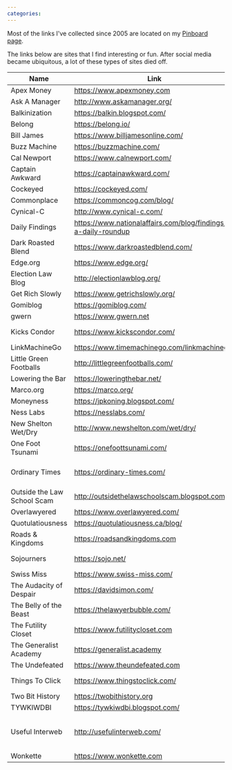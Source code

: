 ```yaml
---
categories: 
---
```


Most of the links I've collected since 2005 are located on my [Pinboard page](https://pinboard.in/u:reenum). 

The links below are sites that I find interesting or fun. After social media became ubiquitous, a lot of these types of sites died off.

| Name | Link | Subject |
| --- | --- | --- |
| Apex Money | https://www.apexmoney.com | Money |
| Ask A Manager | http://www.askamanager.org/ | Advice, Work |
| Balkinization | https://balkin.blogspot.com/ | Interesting |
| Belong | https://belong.io/ | Tech |
| Bill James | https://www.billjamesonline.com/ | Baseball |
| Buzz Machine | https://buzzmachine.com/ | Politics, Tech |
| Cal Newport | https://www.calnewport.com/ | Productivity |
| Captain Awkward | https://captainawkward.com/ | Advice |
| Cockeyed | https://cockeyed.com/ | Link Blog |
| Commonplace | https://commoncog.com/blog/ | Productivity |
| Cynical-C | http://www.cynical-c.com/ | Politics |
| Daily Findings | https://www.nationalaffairs.com/blog/findings-a-daily-roundup | Academia |
| Dark Roasted Blend | https://www.darkroastedblend.com/ | Link Blog |
| Edge.org | https://www.edge.org/ | Science |
| Election Law Blog | http://electionlawblog.org/ | Law |
| Get Rich Slowly | https://www.getrichslowly.org/ | Money |
| Gomiblog | https://gomiblog.com/ | Politics |
| gwern | https://www.gwern.net | Science |
| Kicks Condor | https://www.kickscondor.com/ | Indie Web, Tech |
| LinkMachineGo | https://www.timemachinego.com/linkmachinego/ | Link Blog |
| Little Green Footballs | http://littlegreenfootballs.com/ | Politics |
| Lowering the Bar | https://loweringthebar.net/ | Law |
| Marco.org | https://marco.org/ | Tech |
| Moneyness | https://jpkoning.blogspot.com/ | Money |
| Ness Labs | https://nesslabs.com/ | Productivity |
| New Shelton Wet/Dry | http://www.newshelton.com/wet/dry/ | Link Blog |
| One Foot Tsunami | https://onefoottsunami.com/ | Link Blog |
| Ordinary Times | https://ordinary-times.com/ | Culture, Entertainment, Politics |
| Outside the Law School Scam | http://outsidethelawschoolscam.blogspot.com/ | Law |
| Overlawyered | https://www.overlawyered.com/ | Law |
| Quotulatiousness | https://quotulatiousness.ca/blog/ | Link Blog |
| Roads & Kingdoms | https://roadsandkingdoms.com | Culture, Essays |
| Sojourners | https://sojo.net/ | Politics, Religion |
| Swiss Miss | https://www.swiss-miss.com/ | Design |
| The Audacity of Despair | https://davidsimon.com/ | Entertainment |
| The Belly of the Beast | https://thelawyerbubble.com/ | Law |
| The Futility Closet | https://www.futilitycloset.com | History |
| The Generalist Academy | https://generalist.academy | Interesting |
| The Undefeated | https://www.theundefeated.com | Black, Culture |
| Things To Click | https://www.thingstoclick.com/ | Indie Web, Tech |
| Two Bit History | https://twobithistory.org | History, Tech |
| TYWKIWDBI | https://tywkiwdbi.blogspot.com/ | Interesting |
| Useful Interweb | http://usefulinterweb.com/ | Apps, Interesting, Link Blog, Productivity |
| Wonkette | https://www.wonkette.com | Politics |
